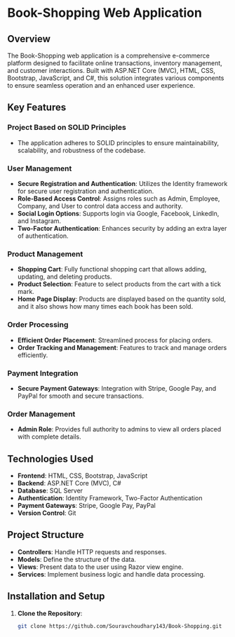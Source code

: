 # Book-Shopping Web Application

## Overview

The Book-Shopping web application is a comprehensive e-commerce platform designed to facilitate online transactions, inventory management, and customer interactions. Built with ASP.NET Core (MVC), HTML, CSS, Bootstrap, JavaScript, and C#, this solution integrates various components to ensure seamless operation and an enhanced user experience.

## Key Features

### Project Based on SOLID Principles
- The application adheres to SOLID principles to ensure maintainability, scalability, and robustness of the codebase.

### User Management
- **Secure Registration and Authentication**: Utilizes the Identity framework for secure user registration and authentication.
- **Role-Based Access Control**: Assigns roles such as Admin, Employee, Company, and User to control data access and authority.
- **Social Login Options**: Supports login via Google, Facebook, LinkedIn, and Instagram.
- **Two-Factor Authentication**: Enhances security by adding an extra layer of authentication.

### Product Management
- **Shopping Cart**: Fully functional shopping cart that allows adding, updating, and deleting products.
- **Product Selection**: Feature to select products from the cart with a tick mark.
- **Home Page Display**: Products are displayed based on the quantity sold, and it also shows how many times each book has been sold.

### Order Processing
- **Efficient Order Placement**: Streamlined process for placing orders.
- **Order Tracking and Management**: Features to track and manage orders efficiently.

### Payment Integration
- **Secure Payment Gateways**: Integration with Stripe, Google Pay, and PayPal for smooth and secure transactions.

### Order Management
- **Admin Role**: Provides full authority to admins to view all orders placed with complete details.

## Technologies Used
- **Frontend**: HTML, CSS, Bootstrap, JavaScript
- **Backend**: ASP.NET Core (MVC), C#
- **Database**: SQL Server
- **Authentication**: Identity Framework, Two-Factor Authentication
- **Payment Gateways**: Stripe, Google Pay, PayPal
- **Version Control**: Git

## Project Structure
- **Controllers**: Handle HTTP requests and responses.
- **Models**: Define the structure of the data.
- **Views**: Present data to the user using Razor view engine.
- **Services**: Implement business logic and handle data processing.

## Installation and Setup
1. **Clone the Repository**:
   ```bash
   git clone https://github.com/Souravchoudhary143/Book-Shopping.git
